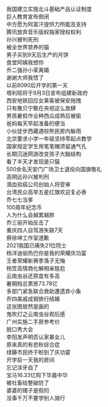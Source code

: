 我国建立实施北斗基础产品认证制度  
巨人教育宣布倒闭  
中方愿为阿富汗提供力所能及支持  
腾讯放弃音乐版权独家授权权利  
孙兴被判死刑  
被全世界禁养的猫  
男子买到9天后生产的月饼  
食堂阿姨我想你  
乔二强孙小茉离婚  
谢谢大师我悟了  
以前8090后开学的第一天  
塔利班将于9月3日宣布组建新政府  
西安地铁回应女乘客被保安拖拽  
只有撒贝宁敢在央视这么放肆  
男孩暑假作业种西瓜成熟后被偷  
爸妈每天早起准备的便当  
小伙徒步西藏遇棕熊民房内躲雨  
北京要求小学一年级坚持零起点教学  
国家规定学生用笔笔帽须留通气孔  
长期沉迷网游改变孩子大脑结构  
看了半天才发现是只猫  
500余名天安门广场卫士退役向国旗敬礼  
高明远孙兴被判刑  
滴血验癌公司创始人将受审  
台湾民众高举五星红旗欢迎复必泰  
乔七七当爹  
100周年纪念币  
人为什么会越累越胖  
乔三丽开始反击了  
重庆四人自驾游失联7天  
蔡徐坤工作室道歉  
2021我国已痛失21位院士  
杨洋迪丽热巴你是我的荣耀庆功宴  
王者荣耀新赛季落子无悔  
杨笠高情商化解相亲尴尬  
云南虫谷还原度有多高  
暑期档总票房73.78亿  
多部门紧急联合救助遭遗弃小象  
乔四美戚成钢旅行结婚  
这张图居然是画的  
鬼吹灯之云南虫谷观后感  
广州实施二手房参考价  
脱口秀大会  
李阳发声明否认家暴女儿  
原来真的有悲秋综合症  
绿藤市民终于盼到了庆功宴  
开学前一天我的房间  
忘记涂牙齿了  
宝马16.33亿购下华晨中华  
被社畜给整破防了  
婆婆的镯子是假的  
没事千万不要学别人骑行  
